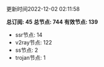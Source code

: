 更新时间2022-12-02 02:11:58

**总订阅: 45**
**总节点: 744**
**有效节点: 139**
- ssr节点: 14
- v2ray节点: 122
- ss节点: 2
- trojan节点: 1
